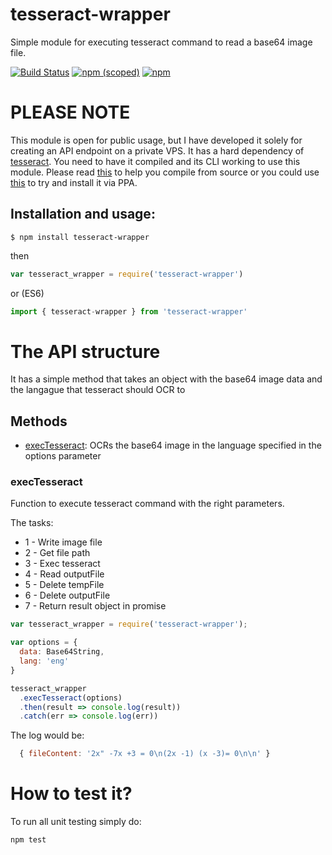 # **tesseract-wrapper**
  Simple module for executing tesseract command to read a base64 image file.

[![Build Status](https://travis-ci.org/midyan/tesseract-wrapper.svg?branch=master)](https://travis-ci.org/midyan/tesseract-wrapper) [![npm (scoped)](https://img.shields.io/npm/v/tesseract-wrapper.svg)](https://www.npmjs.com/package/tesseract-wrapper) [![npm](https://img.shields.io/npm/l/tesseract-wrapper.svg)](https://github.com/midyan/tesseract-wrapper/blob/master/LICENSE)

# PLEASE NOTE
  This module is open for public usage, but I have developed it solely for creating an API endpoint on a private VPS. It has a hard dependency of [tesseract](https://github.com/tesseract-ocr). You need to have it compiled and its CLI working to use this module. Please read [this](https://github.com/tesseract-ocr/tesseract/wiki/Compiling) to help you compile from source or you could use [this](https://github.com/tesseract-ocr/tesseract/wiki) to try and install it via PPA.

## Installation and usage:
  ```
  $ npm install tesseract-wrapper
  ```
  then
  ```javascript
  var tesseract_wrapper = require('tesseract-wrapper')
  ```
  or (ES6)
  ```javascript
  import { tesseract-wrapper } from 'tesseract-wrapper'
  ```

# The API structure
  It has a simple method that takes an object with the base64 image data and the langague that tesseract should OCR to

## Methods
  - [execTesseract](#exectesseract): OCRs the base64 image in the language specified in the options parameter

### execTesseract
  Function to execute tesseract command with the right parameters.

  The tasks:
  * 1 - Write image file
  * 2 - Get file path
  * 3 - Exec tesseract
  * 4 - Read outputFile
  * 5 - Delete tempFile
  * 6 - Delete outputFile
  * 7 - Return result object in promise

  ```javascript
  var tesseract_wrapper = require('tesseract-wrapper');

  var options = {
    data: Base64String,
    lang: 'eng'
  }

  tesseract_wrapper
    .execTesseract(options)
    .then(result => console.log(result))
    .catch(err => console.log(err))
  ```

  The log would be:
  ```javascript
    { fileContent: '2x" -7x +3 = 0\n(2x -1) (x -3)= 0\n\n' }
  ```

# How to test it?
  To run all unit testing simply do:
  ```
  npm test
  ```
